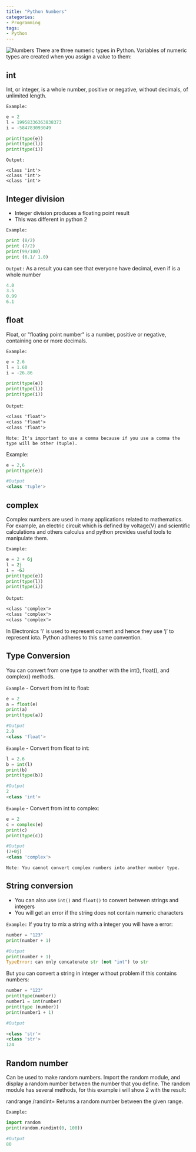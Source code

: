```yaml
---
title: "Python Numbers"
categories:
- Programming
tags:
- Python
---
```

![Numbers](https://www.youtube.com/watch?v=En5ODP0Tws0)
There are three numeric types in Python. Variables of numeric types are created when you assign a value to them:

## int

Int, or integer, is a whole number, positive or negative, without decimals, of unlimited length.

`Example:`

```python
e = 2
l = 19958336363838373
i = -584783093049

print(type(e))
print(type(l))
print(type(i)) 
```

`Output:`

```text
<class 'int'>
<class 'int'>
<class 'int'>
```

## Integer division

- Integer division produces a floating point result
- This was different in python 2

`Example:`

```python
print (8/2)
print (7/2)
print(99/100)
print (6.1/ 1.0)
```

`Output:` As a result you can see that everyone have decimal, even if is a whole number

```python
4.0
3.5
0.99
6.1
```

## float

Float, or "floating point number" is a number, positive or negative, containing one or more decimals.

`Example:`

```python
e = 2.6
l = 1.60
i = -26.86

print(type(e))
print(type(l))
print(type(i)) 
```

`Output`:

```txt
<class 'float'>
<class 'float'>
<class 'float'>
```

`Note: It's important to use a comma because if you use a comma the type will be other (tuple).`

Example:

```python
e = 2,6
print(type(e))

#Output
<class 'tuple'>
```

## complex

Complex numbers are used in many applications related to mathematics. For example, an electric circuit which is defined by voltage(V) and scientific calculations and others calculus and python provides useful tools to manipulate them.

`Example:`

```python
e = 2 + 6j
l = 2j
i = -6J
print(type(e))
print(type(l))
print(type(i))
```

`Output`:

```txt
<class 'complex'>
<class 'complex'>
<class 'complex'>
```

In Electronics ‘i’ is used to represent current and hence they use ‘j’ to represent iota. Python adheres to this same convention.

## Type Conversion

You can convert from one type to another with the int(), float(), and complex() methods.

`Example` - Convert from int to float:

```python
e = 2
a = float(e)
print(a)
print(type(a))

#Output
2.0
<class 'float'>
```

`Example` - Convert from float to int:

```python
l = 2.6
b = int(l)
print(b)
print(type(b))

#Output
2
<class 'int'>
```

`Example` - Convert from int to complex:

```python
e = 2
c = complex(e)
print(c)
print(type(c))

#Output
(2+0j)
<class 'complex'>
```

`Note: You cannot convert complex numbers into another number type.`

## String conversion

- You can also use `int()` and `float()` to convert between strings and integers
- You will get an error if the string does not contain numeric characters

`Example:` If you try to mix a string with a integer you will have a error:

```python
number = "123"
print(number + 1)

#Output
print(number + 1)
TypeError: can only concatenate str (not "int") to str
```

But you can convert a string in integer without problem if this contains numbers:

```python
number = "123"
print(type(number))
number1 = int(number)
print(type (number))
print(number1 + 1)

#Output

<class 'str'>
<class 'str'>
124
```

## Random number

Can be used to make random numbers. Import the random module, and display a random number between  the number that you define.
The random module has several methods, for this example i will show 2 with the result:

randrange /randint= Returns a random number between the given range.

`Example:`

```python
import random
print(random.randint(0, 100)) 

#Output 
80
```
